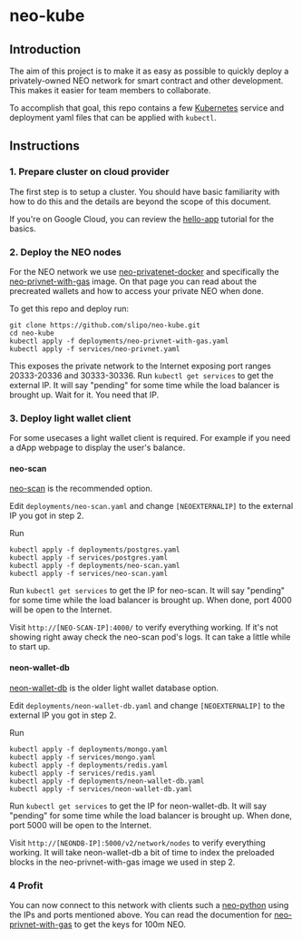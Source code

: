 # neo-kube

## Introduction

The aim of this project is to make it as easy as possible to quickly deploy a privately-owned NEO network for smart contract and other development. This makes it easier for team members to collaborate.

To accomplish that goal, this repo contains a few [Kubernetes](https://kubernetes.io/) service and deployment yaml files that can be applied with `kubectl`.

## Instructions

### 1. Prepare cluster on cloud provider

The first step is to setup a cluster. You should have basic familiarity with how to do this and the details are beyond the scope of this document.

If you're on Google Cloud, you can review the [hello-app](https://cloud.google.com/kubernetes-engine/docs/tutorials/hello-app) tutorial for the basics.

### 2. Deploy the NEO nodes

For the NEO network we use [neo-privatenet-docker](https://github.com/CityOfZion/neo-privatenet-docker) and specifically the [neo-privnet-with-gas](https://hub.docker.com/r/metachris/neo-privnet-with-gas/) image. On that page you can read about the precreated wallets and how to access your private NEO when done.

To get this repo and deploy run:

```
git clone https://github.com/slipo/neo-kube.git
cd neo-kube
kubectl apply -f deployments/neo-privnet-with-gas.yaml
kubectl apply -f services/neo-privnet.yaml
```

This exposes the private network to the Internet exposing port ranges 20333-20336 and 30333-30336. Run `kubectl get services` to get the external IP. It will say "pending" for some time while the load balancer is brought up. Wait for it. You need that IP.

### 3. Deploy light wallet client

For some usecases a light wallet client is required. For example if you need a dApp webpage to display the user's balance.

#### neo-scan

[neo-scan](https://github.com/CityOfZion/neo-scan) is the recommended option.

Edit `deployments/neo-scan.yaml` and change `[NEOEXTERNALIP]` to the external IP you got in step 2.

Run

```
kubectl apply -f deployments/postgres.yaml
kubectl apply -f services/postgres.yaml
kubectl apply -f deployments/neo-scan.yaml
kubectl apply -f services/neo-scan.yaml
```

Run `kubectl get services` to get the IP for neo-scan. It will say "pending" for some time while the load balancer is brought up. When done, port 4000 will be open to the Internet.

Visit `http://[NEO-SCAN-IP]:4000/` to verify everything working. If it's not showing right away check the neo-scan pod's logs. It can take a little while to start up.

#### neon-wallet-db

[neon-wallet-db](https://github.com/CityOfZion/neon-wallet-db) is the older light wallet database option.

Edit `deployments/neon-wallet-db.yaml` and change `[NEOEXTERNALIP]` to the external IP you got in step 2.

Run

```
kubectl apply -f deployments/mongo.yaml
kubectl apply -f services/mongo.yaml
kubectl apply -f deployments/redis.yaml
kubectl apply -f services/redis.yaml
kubectl apply -f deployments/neon-wallet-db.yaml
kubectl apply -f services/neon-wallet-db.yaml
```

Run `kubectl get services` to get the IP for neon-wallet-db. It will say "pending" for some time while the load balancer is brought up. When done, port 5000 will be open to the Internet.

Visit `http://[NEONDB-IP]:5000/v2/network/nodes` to verify everything working. It will take neon-wallet-db a bit of time to index the preloaded blocks in the neo-privnet-with-gas image we used in step 2.

### 4 Profit

You can now connect to this network with clients such a [neo-python](https://github.com/CityOfZion/neo-python) using the IPs and ports mentioned above. You can read the documention for [neo-privnet-with-gas](https://hub.docker.com/r/metachris/neo-privnet-with-gas/) to get the keys for 100m NEO.



